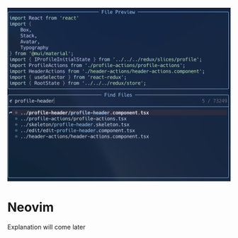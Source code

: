 ![neovim telescope find files preview](../../assets/neovim-telescope.png)

# Neovim

Explanation will come later
